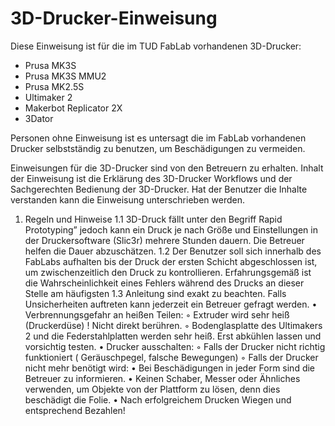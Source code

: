 # 3D-Drucker-Einweisung
Diese Einweisung ist für die im TUD FabLab vorhandenen 3D-Drucker:
+ Prusa MK3S
+ Prusa MK3S MMU2
+ Prusa MK2.5S
+ Ultimaker 2
+ Makerbot Replicator 2X
+ 3Dator

Personen ohne Einweisung ist es untersagt die im FabLab vorhandenen Drucker selbstständig zu benutzen, um Beschädigungen zu vermeiden.

Einweisungen für die 3D-Drucker sind von den Betreuern zu erhalten. Inhalt der Einweisung ist die Erklärung des 3D-Drucker Workflows und der Sachgerechten Bedienung der 3D-Drucker. Hat der Benutzer die Inhalte verstanden kann die Einweisung unterschrieben werden.

1. Regeln und Hinweise
1.1 3D-Druck fällt unter den Begriff Rapid Prototyping” jedoch kann ein Druck je nach Größe und Einstellungen in der Druckersoftware (Slic3r) mehrere Stunden dauern. Die Betreuer helfen die Dauer abzuschätzen.
1.2 Der Benutzer soll sich innerhalb des FabLabs aufhalten bis der Druck der ersten Schicht abgeschlossen ist, um zwischenzeitlich den Druck zu kontrollieren. Erfahrungsgemäß ist die Wahrscheinlichkeit eines Fehlers während des Drucks an dieser Stelle am häufigsten
1.3 Anleitung sind exakt zu beachten. Falls Unsicherheiten auftreten kann jederzeit ein Betreuer gefragt werden.
    • Verbrennungsgefahr an heißen Teilen:
        ◦ Extruder wird sehr heiß (Druckerdüse) ! Nicht direkt berühren.
        ◦ Bodenglasplatte des Ultimakers 2 und die Federstahlplatten werden sehr heiß. Erst abkühlen lassen und vorsichtig testen.
    • Drucker ausschalten:
        ◦ Falls der Drucker nicht richtig funktioniert ( Geräuschpegel, falsche Bewegungen)
        ◦ Falls der Drucker nicht mehr benötigt wird:
    • Bei Beschädigungen in jeder Form sind die Betreuer zu informieren.
    • Keinen Schaber, Messer oder Ähnliches verwenden, um Objekte von der Plattform zu lösen, denn dies beschädigt die Folie.
    • Nach erfolgreichem Drucken Wiegen und entsprechend Bezahlen!
